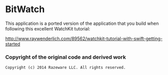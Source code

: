 # BitWatch

This application is a ported version of the application that you build when
following this excellent WatchKit tutorial:

http://www.raywenderlich.com/89562/watchkit-tutorial-with-swift-getting-started

### Copyright of the original code and derived work

```
Copyright (c) 2014 Razeware LLC. All rights reserved.
```
